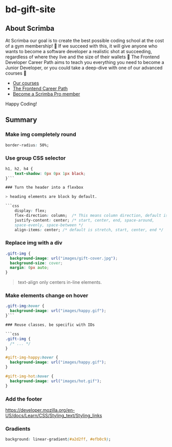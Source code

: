 # bd-gift-site

## About Scrimba

At Scrimba our goal is to create the best possible coding school at the cost of a gym membership! 💜
If we succeed with this, it will give anyone who wants to become a software developer a realistic shot at succeeding, regardless of where they live and the size of their wallets 🎉
The Frontend Developer Career Path aims to teach you everything you need to become a Junior Developer, or you could take a deep-dive with one of our advanced courses 🚀

- [Our courses](https://scrimba.com/allcourses)
- [The Frontend Career Path](https://scrimba.com/learn/frontend)
- [Become a Scrimba Pro member](https://scrimba.com/pricing)

Happy Coding!

## Summary

### Make img completely round

```css
border-radius: 50%;
```

### Use group CSS selector
```css
h1, h2, h4 {
	text-shadow: 0px 0px 1px black;
}```

### Turn the header into a flexbox

> heading elements are block by default.

```css
    display: flex;
    flex-direction: column;  /* This means column direction, default is row */
    justify-content: center; /* start, center, end, space-around, 
    space-evenly, space-between */
    align-items: center; /* default is stretch, start, center, end */
```

### Replace img with a div
```css
.gift-img {
  background-image: url("images/gift-cover.jpg"); 
  background-size: cover;
  margin: 0px auto;
}
```
> text-align only centers in-line elements.

### Make elements change on hover
```css
.gift-img:hover {
  background-image: url("images/happy.gif");
}```

### Reuse classes, be specific with IDs

```css
.gift-img {
  /* ... */
}

#gift-img-happy:hover {
  background-image: url("images/happy.gif"); 
}

#gift-img-hot:hover {
  background-image: url("images/hot.gif"); 
}
```

### Add the footer

https://developer.mozilla.org/en-US/docs/Learn/CSS/Styling_text/Styling_links

### Gradients

```css
background: linear-gradient(#a2d2ff, #efb0c9);
```

